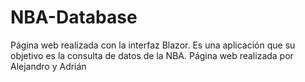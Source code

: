 # NBA-Database
Página web realizada con la interfaz Blazor. Es una aplicación que su objetivo es la consulta de datos de la NBA. Página web realizada por Alejandro y Adrián
